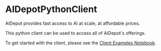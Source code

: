 # AIDepotPythonClient

AIDepot provides fast access to AI at scale, at affordable prices.

This python client can be used to access all of AIDepot's offerings.

To get started with the client, please see the [Client Examples Notebook](./ClientExamples.ipynb).